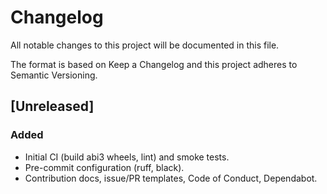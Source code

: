 # Changelog

All notable changes to this project will be documented in this file.

The format is based on Keep a Changelog and this project adheres to Semantic Versioning.

## [Unreleased]
### Added
- Initial CI (build abi3 wheels, lint) and smoke tests.
- Pre-commit configuration (ruff, black).
- Contribution docs, issue/PR templates, Code of Conduct, Dependabot.
